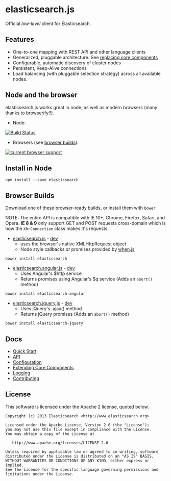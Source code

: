 # elasticsearch.js

Official *low-level* client for Elasticsearch.

## Features

 - One-to-one mapping with REST API and other language clients
 - Generalized, pluggable architecture. See [replacing core components](docs/replacing_core_components.md)
 - Configurable, automatic discovery of cluster nodes
 - Persistent, Keep-Alive connections
 - Load balancing (with pluggable selection strategy) across all available nodes.

## Node and the browser

elasticsearch.js works great in node, as well as modern browsers (many thanks to [browserify](https://github.com/substack/node-browserify)!!).

 - Node:

  [![Build Status](https://spenceralger.com/jenkins-badge/es/es-js_nightly)](http://build.elasticsearch.com/job/es-js_nightly)

 - Browsers (see [browser builds](#browser-builds)):

  [![current browser support](https://spenceralger.com/jenkins-browser-badge/es_js)](http://build.elasticsearch.com/job/es-js_nightly)


## Install in Node

```
npm install --save elasticsearch
```

## Browser Builds

Download one of these browser-ready builds, or install them with `bower`

NOTE: The entire API is compatible with IE 10+, Chrome, Firefox, Safari, and Opera. **IE 8 & 9** only support GET and POST requests cross-domain which is how the `XhrConnection` class makes it's requests.

 - [elasticsearch.js](dist/elasticsearch.min.js) - [dev](dist/elasticsearch.js)
   - uses the browser's native XMLHttpRequest object
   - Node style callbacks or promises provided by [when.js](https://github.com/cujojs/when)

```
bower install elasticsearch
```

 - [elasticsearch.angular.js](dist/elasticsearch.angular.min.js) - [dev](dist/elasticsearch.angular.js)
   - Uses Angular's $http service
   - Returns promises using Angular's $q service (Adds an `abort()` method)

```
bower install elasticsearch-angular
```

 - [elasticsearch.jquery.js](dist/elasticsearch.jquery.min.js) - [dev](dist/elasticsearch.jquery.js)
   - Uses jQuery's .ajax() method
   - Returns jQuery promises (Adds an `abort()` method)

```
bower install elasticsearch-jquery
```

## Docs
 - [Quick Start](http://spenceralger.github.io/elasticsearch-js/index.html#quick-start)
 - [API](http://spenceralger.github.io/elasticsearch-js/api.html)
 - [Configuration](http://spenceralger.github.io/elasticsearch-js/index.html#configuration)
 - [Extending Core Components](http://spenceralger.github.io/elasticsearch-js/index.html#extending)
 - [Logging](http://spenceralger.github.io/elasticsearch-js/index.html#logging)
 - [Contributing](http://spenceralger.github.io/elasticsearch-js/index.html#contributing)

## License

This software is licensed under the Apache 2 license, quoted below.

    Copyright (c) 2013 Elasticsearch <http://www.elasticsearch.org>

    Licensed under the Apache License, Version 2.0 (the "License");
    you may not use this file except in compliance with the License.
    You may obtain a copy of the License at

       http://www.apache.org/licenses/LICENSE-2.0

    Unless required by applicable law or agreed to in writing, software
    distributed under the License is distributed on an "AS IS" BASIS,
    WITHOUT WARRANTIES OR CONDITIONS OF ANY KIND, either express or implied.
    See the License for the specific language governing permissions and
    limitations under the License.